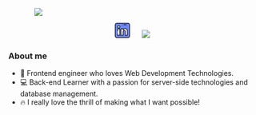 <p align="center">
  <img src="https://imgur.com/kqyZ7vL" width=400 style="display: block; margin: 0 auto"/>
</p>

<div align='center'>
  <p align='center'>
    <a href="https://www.linkedin.com/in/roaydaalaa"><img height="30" src="https://raw.githubusercontent.com/8bithemant/8bithemant/master/linkedin.png?raw=true"></a>&nbsp;&nbsp;
&nbsp;&nbsp;
    <a href="mailto:roaydaalaa@gmail.com"><img height="30" src="https://th.bing.com/th/id/OIP.9sT4UWsRfFiy6vPydv3_-QHaHO?pid=ImgDet&rs=1"></a>&nbsp;&nbsp;
  </p>
</div>

### About me

* 🎨 Frontend engineer who loves Web Development Technologies.
* 💻 Back-end Learner with a passion for server-side technologies and database management.
* 🔥 I really love the thrill of making what I want possible!
